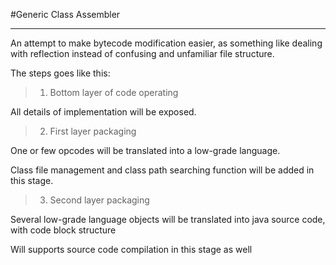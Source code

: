 #Generic Class Assembler 

---

An attempt to make bytecode modification easier, as something like dealing with reflection instead of confusing 
and unfamiliar file structure.

The steps goes like this:

>1. Bottom layer of code operating

All details of implementation will be exposed.

>2. First layer packaging

One or few opcodes will be translated into a low-grade language.

Class file management and class path searching function will be added in this stage.

>3. Second layer packaging

Several low-grade language objects will be translated into java source code, with code block structure

Will supports source code compilation in this stage as well